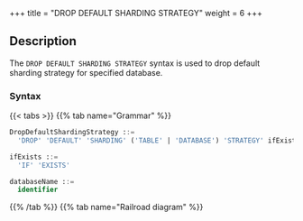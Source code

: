 +++
title = "DROP DEFAULT SHARDING STRATEGY"
weight = 6
+++

## Description

The `DROP DEFAULT SHARDING STRATEGY` syntax is used to drop default sharding strategy for specified database.

### Syntax

{{< tabs >}}
{{% tab name="Grammar" %}}
```sql
DropDefaultShardingStrategy ::=
  'DROP' 'DEFAULT' 'SHARDING' ('TABLE' | 'DATABASE') 'STRATEGY' ifExists? ('FROM' databaseName)?

ifExists ::=
  'IF' 'EXISTS'

databaseName ::=
  identifier
```
{{% /tab %}}
{{% tab name="Railroad diagram" %}}
<iframe frameborder="0" name="diagram" id="diagram" width="100%" height="100%"></iframe>
{{% /tab %}}
{{< /tabs >}}

### Supplement

- When `databaseName` is not specified, the default is the currently used `DATABASE`. If `DATABASE` is not used, `No database selected` will be prompted;
- `ifExists` clause is used for avoid `Default sharding strategy not exists` error.

### Example

- Drop default sharding table strategy for specified database

```sql
DROP DEFAULT SHARDING TABLE STRATEGY FROM sharding_db;
```

- Drop default sharding database strategy for current database

```sql
DROP DEFAULT SHARDING DATABASE STRATEGY;
```

- Drop default sharding table strategy with `ifExists` clause

```sql
DROP DEFAULT SHARDING TABLE STRATEGY IF EXISTS;
```

- Drop default sharding database strategy with `ifExists` clause

```sql
DROP DEFAULT SHARDING DATABASE STRATEGY IF EXISTS;
```

### Reserved word

`DROP`, `DEFAULT` , `SHARDING`, `TABLE`, `DATABASE` ,`STRATEGY`, `FROM`

### Related links

- [Reserved word](/en/user-manual/shardingsphere-proxy/distsql/syntax/reserved-word/)

